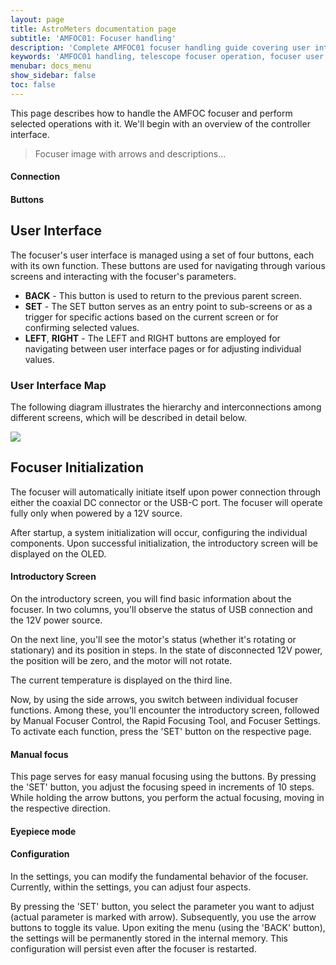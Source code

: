 ```yaml
---
layout: page
title: AstroMeters documentation page
subtitle: 'AMFOC01: Focuser handling'
description: 'Complete AMFOC01 focuser handling guide covering user interface navigation, button functions, connection procedures, and operational modes. Learn how to effectively control your astronomical focuser for manual focusing, eyepiece mode, and configuration settings.'
keywords: 'AMFOC01 handling, telescope focuser operation, focuser user interface, manual focusing, eyepiece mode, focuser configuration, astronomy equipment control'
menubar: docs_menu
show_sidebar: false
toc: false
---
```



This page describes how to handle the AMFOC focuser and perform selected operations with it. We'll begin with an overview of the controller interface.

> Focuser image with arrows and descriptions...

#### Connection

#### Buttons

## User Interface
The focuser's user interface is managed using a set of four buttons, each with its own function. These buttons are used for navigating through various screens and interacting with the focuser's parameters.

* **BACK** - This button is used to return to the previous parent screen.
* **SET** - The SET button serves as an entry point to sub-screens or as a trigger for specific actions based on the current screen or for confirming selected values.
* **LEFT**, **RIGHT** - The LEFT and RIGHT buttons are employed for navigating between user interface pages or for adjusting individual values.

### User Interface Map
The following diagram illustrates the hierarchy and interconnections among different screens, which will be described in detail below.


[![](https://mermaid.ink/img/pako:eNp9kVFrgzAUhf9KyFME3cMeZQyK67CwKKxPG75c4tWGaSJptHSl_32x0Q0dNA8hnPsdzgn3QoUukca0avRJHMBY8vZeKOLOju2UtBIa-Q1WahWQKHomKUt1i6SDGgPP-ZtzxkH10JBWD9iisgF5ih5Ghwe2H1u2PWMnUeBxnnHuh0nGEq0qWfdmyvJzZyrUHOA0J23-J5GIgLjZfqMmdhG6xjaeG3OSNSgWbaaSf_z-Lk8eZ0c29Ujy7HX5w3WZ1JM5ywc0g8ST02lIWzQtyNIt6DJyBbUH9-WCxu5ZgvkqaKGujoPe6v1ZCRpb02NI-64Eiy8SagMtjStojk7FUlptuN_4bfEh7UB9aj0z1x8SNqJR?type=png)](https://mermaid.live/edit#pako:eNp9kVFrgzAUhf9KyFME3cMeZQyK67CwKKxPG75c4tWGaSJptHSl_32x0Q0dNA8hnPsdzgn3QoUukca0avRJHMBY8vZeKOLOju2UtBIa-Q1WahWQKHomKUt1i6SDGgPP-ZtzxkH10JBWD9iisgF5ih5Ghwe2H1u2PWMnUeBxnnHuh0nGEq0qWfdmyvJzZyrUHOA0J23-J5GIgLjZfqMmdhG6xjaeG3OSNSgWbaaSf_z-Lk8eZ0c29Ujy7HX5w3WZ1JM5ywc0g8ST02lIWzQtyNIt6DJyBbUH9-WCxu5ZgvkqaKGujoPe6v1ZCRpb02NI-64Eiy8SagMtjStojk7FUlptuN_4bfEh7UB9aj0z1x8SNqJR)


## Focuser Initialization
The focuser will automatically initiate itself upon power connection through either the coaxial DC connector or the USB-C port. The focuser will operate fully only when powered by a 12V source.

After startup, a system initialization will occur, configuring the individual components. Upon successful initialization, the introductory screen will be displayed on the OLED.

#### Introductory Screen
On the introductory screen, you will find basic information about the focuser. In two columns, you'll observe the status of USB connection and the 12V power source.

On the next line, you'll see the motor's status (whether it's rotating or stationary) and its position in steps. In the state of disconnected 12V power, the position will be zero, and the motor will not rotate.

The current temperature is displayed on the third line.


Now, by using the side arrows, you switch between individual focuser functions. Among these, you'll encounter the introductory screen, followed by Manual Focuser Control, the Rapid Focusing Tool, and Focuser Settings. To activate each function, press the 'SET' button on the respective page.


#### Manual focus
This page serves for easy manual focusing using the buttons. By pressing the 'SET' button, you adjust the focusing speed in increments of 10 steps. While holding the arrow buttons, you perform the actual focusing, moving in the respective direction.

#### Eyepiece mode


#### Configuration
In the settings, you can modify the fundamental behavior of the focuser. Currently, within the settings, you can adjust four aspects.

By pressing the 'SET' button, you select the parameter you want to adjust (actual parameter is marked with arrow). Subsequently, you use the arrow buttons to toggle its value. Upon exiting the menu (using the 'BACK' button), the settings will be permanently stored in the internal memory. This configuration will persist even after the focuser is restarted.